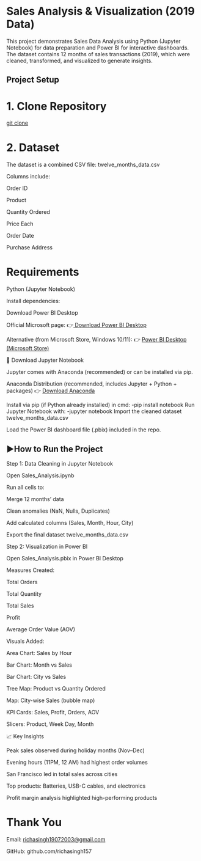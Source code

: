 # Sales Analysis & Visualization (2019 Data)

This project demonstrates Sales Data Analysis using Python (Jupyter Notebook) for data preparation and Power BI for interactive dashboards.
The dataset contains 12 months of sales transactions (2019), which were cleaned, transformed, and visualized to generate insights.

## Project Setup
# 1. Clone Repository
[git clone](https://github.com/richasingh157/Sales-Analysis-and-Visualization)


# 2. Dataset

The dataset is a combined CSV file: twelve_months_data.csv

Columns include:

Order ID

Product

Quantity Ordered

Price Each

Order Date

Purchase Address

# Requirements
Python (Jupyter Notebook)

Install dependencies:

Download Power BI Desktop

Official Microsoft page:
👉[ Download Power BI Desktop](https://www.microsoft.com/en-us/download)

Alternative (from Microsoft Store, Windows 10/11):
👉 [Power BI Desktop (Microsoft Store)](https://apps.microsoft.com/detail/9ntxr16hnw1t?hl=en-gb&gl=US)

🔹 Download Jupyter Notebook

Jupyter comes with Anaconda (recommended) or can be installed via pip.

Anaconda Distribution (recommended, includes Jupyter + Python + packages)
👉 [Download Anaconda](https://www.anaconda.com/download)

Install via pip (if Python already installed)
 in cmd:
 -pip install notebook
Run Jupyter Notebook with:
 -jupyter notebook
Import the cleaned dataset twelve_months_data.csv

Load the Power BI dashboard file (.pbix) included in the repo.

## ▶How to Run the Project
Step 1: Data Cleaning in Jupyter Notebook

Open Sales_Analysis.ipynb

Run all cells to:

Merge 12 months’ data

Clean anomalies (NaN, Nulls, Duplicates)

Add calculated columns (Sales, Month, Hour, City)

Export the final dataset twelve_months_data.csv

Step 2: Visualization in Power BI

Open Sales_Analysis.pbix in Power BI Desktop

Measures Created:

Total Orders

Total Quantity

Total Sales

Profit

Average Order Value (AOV)

Visuals Added:

Area Chart: Sales by Hour

Bar Chart: Month vs Sales

Bar Chart: City vs Sales

Tree Map: Product vs Quantity Ordered

Map: City-wise Sales (bubble map)

KPI Cards: Sales, Profit, Orders, AOV

Slicers: Product, Week Day, Month

📈 Key Insights

Peak sales observed during holiday months (Nov–Dec)

Evening hours (11PM, 12 AM) had highest order volumes

San Francisco led in total sales across cities

Top products: Batteries, USB-C cables, and electronics

Profit margin analysis highlighted high-performing products

# Thank You

 Email: richasingh19072003@gmail.com

 GitHub: github.com/richasingh157
